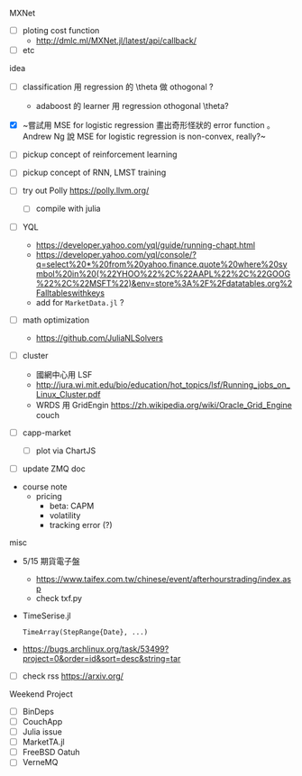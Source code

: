 MXNet
  * [ ] ploting cost function
    * http://dmlc.ml/MXNet.jl/latest/api/callback/
  * [ ] etc

idea
  * [ ] classification 用 regression 的 \theta 做 othogonal ?
      * adaboost 的 learner 用 regression othogonal \theta?
  * [x] ~嘗試用 MSE for logistic regression 畫出奇形怪狀的 error function 。 Andrew Ng 說 MSE for logistic regression is non-convex, really?~

  * [ ] pickup concept of reinforcement learning
   
  * [ ] pickup concept of RNN, LMST training

  * [ ] try out Polly https://polly.llvm.org/
    * [ ] compile with julia
    
  * [ ] YQL 
    * https://developer.yahoo.com/yql/guide/running-chapt.html
    * https://developer.yahoo.com/yql/console/?q=select%20*%20from%20yahoo.finance.quote%20where%20symbol%20in%20(%22YHOO%22%2C%22AAPL%22%2C%22GOOG%22%2C%22MSFT%22)&env=store%3A%2F%2Fdatatables.org%2Falltableswithkeys
    * add for `MarketData.jl` ?
  
  * [ ] math optimization
    * https://github.com/JuliaNLSolvers
    
  * [ ] cluster
    * 國網中心用 LSF
    * http://jura.wi.mit.edu/bio/education/hot_topics/lsf/Running_jobs_on_Linux_Cluster.pdf
    * WRDS 用 GridEngin https://zh.wikipedia.org/wiki/Oracle_Grid_Engine
couch

   * [ ] capp-market
       * [ ] plot via ChartJS
       
   * [ ] update ZMQ doc
       
   * course note
       * pricing
           * beta: CAPM
           * volatility
           * tracking error (?)

misc

   * 5/15 期貨電子盤
       * https://www.taifex.com.tw/chinese/event/afterhourstrading/index.asp
       * check txf.py

   * TimeSerise.jl
       ```
       TimeArray(StepRange{Date}, ...)
       ```
       
   * https://bugs.archlinux.org/task/53499?project=0&order=id&sort=desc&string=tar
   
   * [ ] check rss
     https://arxiv.org/

Weekend Project

  * [ ] BinDeps
  * [ ] CouchApp
  * [ ] Julia issue
  * [ ] MarketTA.jl
  * [ ] FreeBSD Oatuh
  * [ ] VerneMQ
